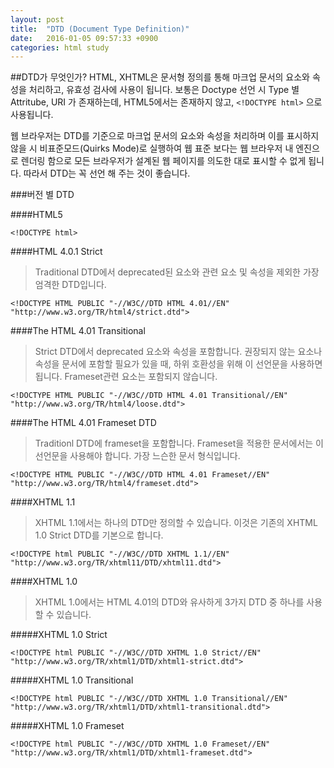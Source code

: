 ```yaml
---
layout: post
title:  "DTD (Document Type Definition)"
date:   2016-01-05 09:57:33 +0900
categories: html study
---
```

##DTD가 무엇인가?
HTML, XHTML은 문서형 정의를 통해 마크업 문서의 요소와 속성을 처리하고, 유효성 검사에 사용이 됩니다.
보통은 Doctype 선언 시 Type 별 Attritube, URI 가 존재하는데, HTML5에서는 존재하지 않고, ``` <!DOCTYPE html> ``` 으로 사용됩니다.

웹 브라우저는 DTD를 기준으로 마크업 문서의 요소와 속성을 처리하며 이를 표시하지 않을 시 비표준모드(Quirks Mode)로 실행하여 웹 표준 보다는 웹 브라우저 내 엔진으로 렌더링 함으로 모든 브라우저가 설계된 웹 페이지를 의도한 대로 표시할 수 없게 됩니다. 따라서 DTD는 꼭 선언 해 주는 것이 좋습니다. 

###버전 별 DTD

####HTML5

```
<!DOCTYPE html>
```

####HTML 4.0.1 Strict

> Traditional DTD에서 deprecated된 요소와 <frameset> 관련 요소 및 속성을 제외한 가장 엄격한 DTD입니다.

```
<!DOCTYPE HTML PUBLIC "-//W3C//DTD HTML 4.01//EN" "http://www.w3.org/TR/html4/strict.dtd">
```

####The HTML 4.01 Transitional
> Strict DTD에서 deprecated 요소와 속성을 포함합니다. 권장되지 않는 요소나 속성을 문서에 포함할 필요가 있을 때, 하위 호환성을 위해 이 선언문을 사용하면 됩니다. Frameset관련 요소는 포함되지 않습니다.

```
<!DOCTYPE HTML PUBLIC "-//W3C//DTD HTML 4.01 Transitional//EN" "http://www.w3.org/TR/html4/loose.dtd">
```

####The HTML 4.01 Frameset DTD
> Traditionl DTD에 frameset을 포함합니다. Frameset을 적용한 문서에서는 이 선언문을 사용해야 합니다. 가장 느슨한 문서 형식입니다.

```
<!DOCTYPE HTML PUBLIC "-//W3C//DTD HTML 4.01 Frameset//EN" "http://www.w3.org/TR/html4/frameset.dtd">
```

####XHTML 1.1
> XHTML 1.1에서는 하나의 DTD만 정의할 수 있습니다. 이것은 기존의 XHTML 1.0 Strict DTD를 기본으로 합니다.

```
<!DOCTYPE html PUBLIC "-//W3C//DTD XHTML 1.1//EN" "http://www.w3.org/TR/xhtml11/DTD/xhtml11.dtd">
```

####XHTML 1.0
> XHTML 1.0에서는 HTML 4.01의 DTD와 유사하게 3가지 DTD 중 하나를 사용할 수 있습니다.

#####XHTML 1.0 Strict

```
<!DOCTYPE html PUBLIC "-//W3C//DTD XHTML 1.0 Strict//EN" "http://www.w3.org/TR/xhtml1/DTD/xhtml1-strict.dtd">
```

#####XHTML 1.0 Transitional

```
<!DOCTYPE html PUBLIC "-//W3C//DTD XHTML 1.0 Transitional//EN" "http://www.w3.org/TR/xhtml1/DTD/xhtml1-transitional.dtd">
```

#####XHTML 1.0 Frameset

```
<!DOCTYPE html PUBLIC "-//W3C//DTD XHTML 1.0 Frameset//EN" "http://www.w3.org/TR/xhtml1/DTD/xhtml1-frameset.dtd">
```